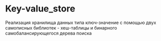 # Key-value_store
Реализация хранилища данных типа ключ-значение с помощью двух самописных библиотек - хеш-таблицы и бинарного самобалансирующегося дерева поиска
